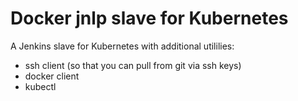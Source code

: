 Docker jnlp slave for Kubernetes
===================


A Jenkins slave for Kubernetes with additional utililies:
* ssh client (so that you can pull from git via ssh keys)
*  docker client
* kubectl
